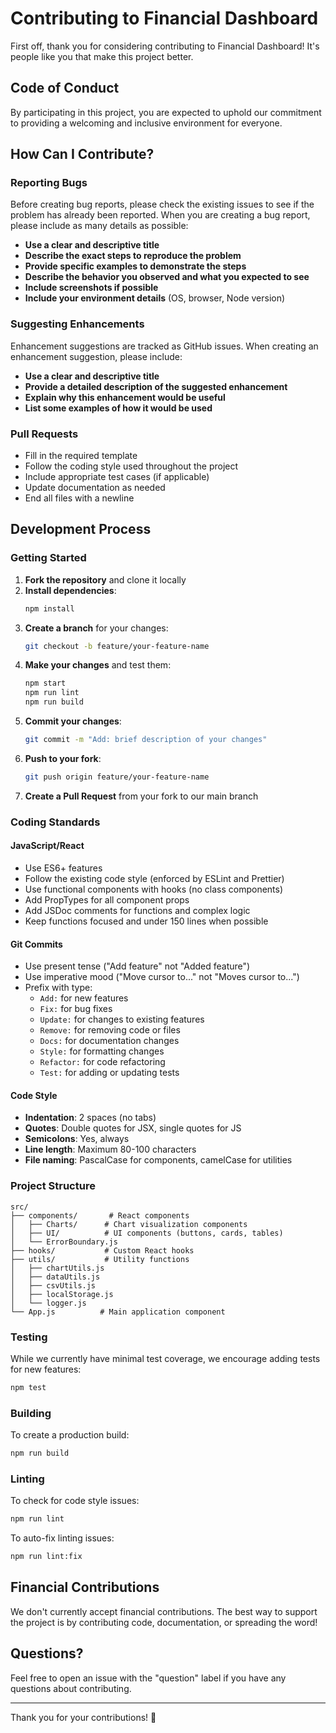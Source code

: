 # Contributing to Financial Dashboard

First off, thank you for considering contributing to Financial Dashboard! It's people like you that make this project better.

## Code of Conduct

By participating in this project, you are expected to uphold our commitment to providing a welcoming and inclusive environment for everyone.

## How Can I Contribute?

### Reporting Bugs

Before creating bug reports, please check the existing issues to see if the problem has already been reported. When you are creating a bug report, please include as many details as possible:

- **Use a clear and descriptive title**
- **Describe the exact steps to reproduce the problem**
- **Provide specific examples to demonstrate the steps**
- **Describe the behavior you observed and what you expected to see**
- **Include screenshots if possible**
- **Include your environment details** (OS, browser, Node version)

### Suggesting Enhancements

Enhancement suggestions are tracked as GitHub issues. When creating an enhancement suggestion, please include:

- **Use a clear and descriptive title**
- **Provide a detailed description of the suggested enhancement**
- **Explain why this enhancement would be useful**
- **List some examples of how it would be used**

### Pull Requests

- Fill in the required template
- Follow the coding style used throughout the project
- Include appropriate test cases (if applicable)
- Update documentation as needed
- End all files with a newline

## Development Process

### Getting Started

1. **Fork the repository** and clone it locally
2. **Install dependencies**:
   ```bash
   npm install
   ```
3. **Create a branch** for your changes:
   ```bash
   git checkout -b feature/your-feature-name
   ```
4. **Make your changes** and test them:
   ```bash
   npm start
   npm run lint
   npm run build
   ```
5. **Commit your changes**:
   ```bash
   git commit -m "Add: brief description of your changes"
   ```
6. **Push to your fork**:
   ```bash
   git push origin feature/your-feature-name
   ```
7. **Create a Pull Request** from your fork to our main branch

### Coding Standards

#### JavaScript/React

- Use ES6+ features
- Follow the existing code style (enforced by ESLint and Prettier)
- Use functional components with hooks (no class components)
- Add PropTypes for all component props
- Add JSDoc comments for functions and complex logic
- Keep functions focused and under 150 lines when possible

#### Git Commits

- Use present tense ("Add feature" not "Added feature")
- Use imperative mood ("Move cursor to..." not "Moves cursor to...")
- Prefix with type:
  - `Add:` for new features
  - `Fix:` for bug fixes
  - `Update:` for changes to existing features
  - `Remove:` for removing code or files
  - `Docs:` for documentation changes
  - `Style:` for formatting changes
  - `Refactor:` for code refactoring
  - `Test:` for adding or updating tests

#### Code Style

- **Indentation**: 2 spaces (no tabs)
- **Quotes**: Double quotes for JSX, single quotes for JS
- **Semicolons**: Yes, always
- **Line length**: Maximum 80-100 characters
- **File naming**: PascalCase for components, camelCase for utilities

### Project Structure

```
src/
├── components/       # React components
│   ├── Charts/      # Chart visualization components
│   ├── UI/          # UI components (buttons, cards, tables)
│   └── ErrorBoundary.js
├── hooks/           # Custom React hooks
├── utils/           # Utility functions
│   ├── chartUtils.js
│   ├── dataUtils.js
│   ├── csvUtils.js
│   ├── localStorage.js
│   └── logger.js
└── App.js          # Main application component
```

### Testing

While we currently have minimal test coverage, we encourage adding tests for new features:

```bash
npm test
```

### Building

To create a production build:

```bash
npm run build
```

### Linting

To check for code style issues:

```bash
npm run lint
```

To auto-fix linting issues:

```bash
npm run lint:fix
```

## Financial Contributions

We don't currently accept financial contributions. The best way to support the project is by contributing code, documentation, or spreading the word!

## Questions?

Feel free to open an issue with the "question" label if you have any questions about contributing.

---

Thank you for your contributions! 🎉
